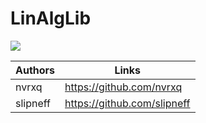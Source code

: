 # LinAlgLib

<image src="https://sun9-78.userapi.com/impg/7TbPvY2n91fpw6rftQJlwpFydh4smj-ZHZs0FA/e1IpLEyDKj4.jpg?size=439x178&quality=96&sign=a1d5ed10a40d5fc27aaeadac82d6cfb6&type=album">


| Authors | Links |
| ------ | ------ |
| nvrxq | https://github.com/nvrxq|
| slipneff | https://github.com/slipneff|

